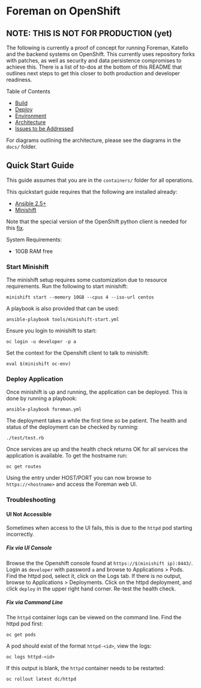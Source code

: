 # Foreman on OpenShift

## NOTE: THIS IS NOT FOR PRODUCTION (yet)

The following is currently a proof of concept for running Foreman, Katello and the backend systems on OpenShift. This currently uses repository forks with patches, as well as security and data persistence compromises to achieve this. There is a list of to-dos at the bottom of this README that outlines next steps to get this closer to both production and developer readiness.

Table of Contents

 * [Build](./docs/build.md)
 * [Deploy](#quick-start-guide)
 * [Environment](./docs/environment.md)
 * [Architecture](./docs/architecture.md)
 * [Issues to be Addressed](#issues)

For diagrams outlining the architecture, please see the diagrams in the `docs/` folder.

## Quick Start Guide

This guide assumes that you are in the `containers/` folder for all operations.

This quickstart guide requires that the following are installed already:

 * [Ansible 2.5+](http://docs.ansible.com/ansible/latest/installation_guide/intro_installation.html)
 * [Minishift](https://docs.openshift.org/latest/minishift/getting-started/installing.html)

Note that the special version of the OpenShift python client is needed for this [fix](https://github.com/openshift/openshift-restclient-python/pull/166).

System Requirements:

 * 10GB RAM free

### Start Minishift

The minishift setup requires some customization due to resource requirements. Run the following to start minishift:

    minishift start --memory 10GB --cpus 4 --iso-url centos

A playbook is also provided that can be used:

    ansible-playbook tools/minishift-start.yml

Ensure you login to minishift to start:

    oc login -u developer -p a

Set the context for the Openshift client to talk to minishift:

    eval $(minishift oc-env)

### Deploy Application

Once minishift is up and running, the application can be deployed. This is done by running a playbook:

    ansible-playbook foreman.yml

The deployment takes a while the first time so be patient. The health and status of the deployment can be checked by running:

    ./test/test.rb

Once services are up and the health check returns OK for all services the application is available. To get the hostname run:

    oc get routes

Using the entry under HOST/PORT you can now browse to `https://<hostname>` and access the Foreman web UI.

### Troubleshooting

#### UI Not Accessible

Sometimes when access to the UI fails, this is due to the `httpd` pod starting incorrectly.

##### Fix via UI Console

Browse the the Openshift console found at `https://$(minishift ip):8443/`. Login as `developer` with password `a` and browse to Applications > Pods. Find the httpd pod, select it, click on the Logs tab. If there is no output, browse to Applications > Deployments. Click on the httpd deployment, and click `deploy` in the upper right hand corner. Re-test the health check.

##### Fix via Command Line

The `httpd` container logs can be viewed on the command line. Find the httpd pod first:

    oc get pods

A pod should exist of the format `httpd-<id>`, view the logs:

    oc logs httpd-<id>

If this output is blank, the `httpd` container needs to be restarted:

    oc rollout latest dc/httpd
